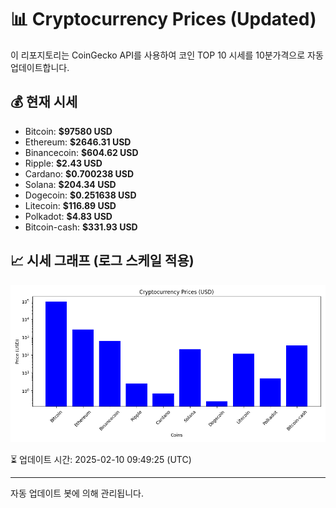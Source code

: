 
# 📊 Cryptocurrency Prices (Updated)

이 리포지토리는 CoinGecko API를 사용하여 코인 TOP 10 시세를 10분가격으로 자동 업데이트합니다.

## 💰 현재 시세
- Bitcoin: **$97580 USD**
- Ethereum: **$2646.31 USD**
- Binancecoin: **$604.62 USD**
- Ripple: **$2.43 USD**
- Cardano: **$0.700238 USD**
- Solana: **$204.34 USD**
- Dogecoin: **$0.251638 USD**
- Litecoin: **$116.89 USD**
- Polkadot: **$4.83 USD**
- Bitcoin-cash: **$331.93 USD**

## 📈 시세 그래프 (로그 스케일 적용)
![Crypto Prices](crypto_prices.png)

⏳ 업데이트 시간: 2025-02-10 09:49:25 (UTC)

---
자동 업데이트 봇에 의해 관리됩니다.

